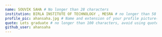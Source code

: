 ```yaml
---
name: SOUVIK SAHA # No longer than 28 characters
institution: BIRLA INSTITUTE OF TECHNOLOGY , MESRA # no longer than 58 characters
profile_pic: ahansaha.jpg # Name and extension of your profile picture(ex. mona.png) The picture must be squared and 544px on width and height.
quote: Lets graduate # no longer than 100 characters, avoid using quotes(") to guarantee the format remains the same.
github_user: ahansaha
---
```

